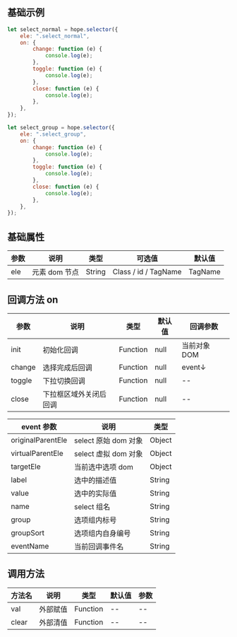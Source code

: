 ## 基础示例

```javascript
let select_normal = hope.selector({
    ele: ".select_normal",
    on: {
        change: function (e) {
            console.log(e);
        },
        toggle: function (e) {
            console.log(e);
        },
        close: function (e) {
            console.log(e);
        },
    },
});

let select_group = hope.selector({
    ele: ".select_group",
    on: {
        change: function (e) {
            console.log(e);
        },
        toggle: function (e) {
            console.log(e);
        },
        close: function (e) {
            console.log(e);
        },
    },
});
```

## 基础属性

| 参数 | 说明          | 类型   | 可选值               | 默认值  |
| ---- | ------------- | ------ | -------------------- | ------- |
| ele  | 元素 dom 节点 | String | Class / id / TagName | TagName |

## 回调方法 on

| 参数   | 说明                   | 类型     | 默认值 | 回调参数 |
| ------ | ---------------------- | -------- | ------ | -------- |
| init   | 初始化回调     | Function | null   | 当前对象 DOM |
| change | 选择完成后回调         | Function | null   | event↓   |
| toggle | 下拉切换回调           | Function | null   | --   |
| close  | 下拉框区域外关闭后回调 | Function | null   | --   |

| event 参数        | 说明                 | 类型   |
| ----------------- | -------------------- | ------ |
| originalParentEle | select 原始 dom 对象 | Object |
| virtualParentEle  | select 虚拟 dom 对象 | Object |
| targetEle         | 当前选中选项 dom     | Object |
| label             | 选中的描述值         | String |
| value             | 选中的实际值         | String |
| name              | select 组名          | String |
| group             | 选项组内标号         | String |
| groupSort         | 选项组内自身编号     | String |
| eventName         | 当前回调事件名       | String |

## 调用方法

| 方法名 | 说明     | 类型     | 默认值 | 参数 |
| ------ | -------- | -------- | ------ | ---- |
| val    | 外部赋值 | Function | --     | --   |
| clear  | 外部清值 | Function | --     | --   |
